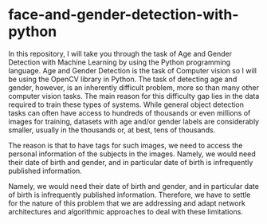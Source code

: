 # face-and-gender-detection-with-python

In this repository, I will take you through the task of Age and Gender Detection with Machine Learning by using the Python programming language. Age and Gender Detection is the task of Computer vision so I will be using the OpenCV library in Python.
The task of detecting age and gender, however, is an inherently difficult problem, more so than many other computer vision tasks. The main reason for this difficulty gap lies in the data required to train these types of systems.
While general object detection tasks can often have access to hundreds of thousands or even millions of images for training, datasets with age and/or gender labels are considerably smaller, usually in the thousands or, at best, tens of thousands.

The reason is that to have tags for such images, we need to access the personal information of the subjects in the images. Namely, we would need their date of birth and gender, and in particular date of birth is infrequently published information.

Namely, we would need their date of birth and gender, and in particular date of birth is infrequently published information. Therefore, we have to settle for the nature of this problem that we are addressing and adapt network architectures and algorithmic approaches to deal with these limitations.
